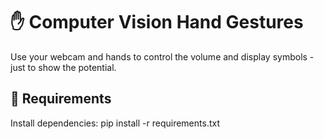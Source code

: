 # ✋ Computer Vision Hand Gestures

Use your webcam and hands to control the volume and display symbols - just to show the potential.

## 🔧 Requirements
Install dependencies:
pip install -r requirements.txt